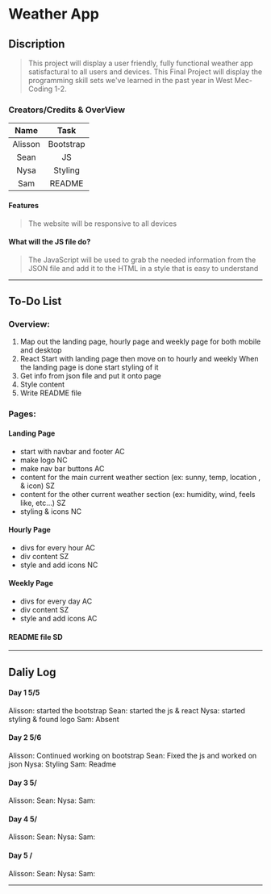 # Weather App

## Discription
> This project will display a user friendly, fully functional weather app satisfactural to all users and devices.
> This Final Project will display the programming skill sets we've learned in the past year in West Mec-Coding 1-2.


### Creators/Credits & OverView

|    Name  |   Task               |
| :----:   | :----:               |
| Alisson  | Bootstrap            |
| Sean     | JS                   |
| Nysa     | Styling              |
| Sam      | README               |

#### Features
> The website will be responsive to all devices
>

#### What will the JS file do?
> The JavaScript will be used to grab the needed information from the JSON file and add it to the HTML in a style that is easy to understand

_________________________________________________________________________

## To-Do List

### Overview:
1. Map out the landing page, hourly page and weekly page for both mobile and desktop
2. React
Start with landing page then move on to hourly and weekly
When the landing page is done start styling of it
3. Get info from json file and put it onto page
4. Style content
5. Write README file

### Pages:
#### Landing Page
- start with navbar and footer AC
- make logo NC
- make nav bar buttons AC
- content for the main current weather section (ex: sunny, temp, location , & icon) SZ
- content for the other current weather section (ex: humidity, wind, feels like, etc…) SZ
- styling & icons NC

#### Hourly Page
- divs for every hour AC
- div content SZ
- style and add icons NC

#### Weekly Page
- divs for every day AC
- div content SZ
- style and add icons AC

#### README file SD

_________________________________________________________________________

## Daliy Log

#### Day 1 5/5
Alisson: started the bootstrap
Sean: started the js & react
Nysa: started styling & found logo
Sam: Absent

#### Day 2 5/6
Alisson: Continued working on bootstrap
Sean: Fixed the js and worked on json
Nysa: Styling
Sam: Readme

#### Day 3 5/
Alisson:
Sean:
Nysa:
Sam:

#### Day 4 5/
Alisson:
Sean:
Nysa:
Sam:

#### Day 5 /
Alisson:
Sean:
Nysa:
Sam:

_________________________________________________________________________
